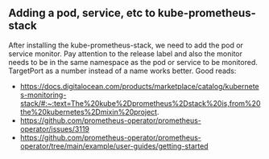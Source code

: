 ## Adding a pod, service, etc to kube-prometheus-stack

After installing the kube-prometheus-stack, we need to add the pod or service monitor. 
Pay attention to the release label and also the monitor needs to be in the same namespace as the pod or service to be monitored.
TargetPort as a number instead of a name works better.
Good reads:
- https://docs.digitalocean.com/products/marketplace/catalog/kubernetes-monitoring-stack/#:~:text=The%20kube%2Dprometheus%2Dstack%20is,from%20the%20kubernetes%2Dmixin%20project.
- https://github.com/prometheus-operator/prometheus-operator/issues/3119
- https://github.com/prometheus-operator/prometheus-operator/tree/main/example/user-guides/getting-started
